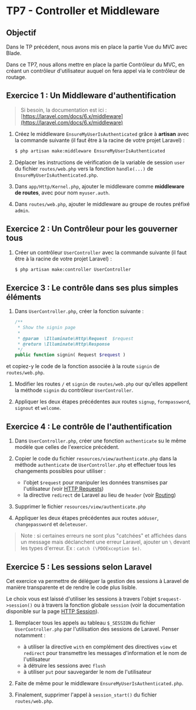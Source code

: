 TP7 - Controller et Middleware
==============================

Objectif
--------

Dans le TP précédent, nous avons mis en place la partie Vue du MVC avec Blade.

Dans ce TP7, nous allons mettre en place la partie Contrôleur du MVC, en créant un contrôleur d'utilisateur auquel on fera appel via le contrôleur de routage.


Exercice 1 : Un Middleware d'authentification
---------------------------------------------

> Si besoin, la documentation est ici : [https://laravel.com/docs/6.x/middleware](https://laravel.com/docs/6.x/middleware)

1. Créez le middleware `EnsureMyUserIsAuthenticated` grâce à **artisan** avec la commande suivante (il faut être à la racine de votre projet Laravel) :
    ```sh
    $ php artisan make:middleware EnsureMyUserIsAuthenticated
    ```

1. Déplacer les instructions de vérification de la variable de session `user` du fichier `routes/web.php` vers la fonction `handle(...)` de `EnsureMyUserIsAuthenticated.php`.

1. Dans `app/Http/Kernel.php`, ajouter le middleware comme **middleware de routes**, avec pour nom `myuser.auth`.

1. Dans `routes/web.php`, ajouter le middleware au groupe de routes préfixé `admin`.


Exercice 2 : Un Contrôleur pour les gouverner tous
--------------------------------------------------

1. Créer un contrôleur `UserController` avec la commande suivante (il faut être à la racine de votre projet Laravel) :
    ```sh
    $ php artisan make:controller UserController
    ```


Exercice 3 : Le contrôle dans ses plus simples éléments
-------------------------------------------------------

1. Dans `UserController.php`, créer la fonction suivante :
    ```php
    /**
     * Show the signin page
     *
     * @param  \Illuminate\Http\Request  $request
     * @return \Illuminate\Http\Response
     */
    public function signin( Request $request )
    ```
et copiez-y le code de la fonction associée à la route `signin` de `routes/web.php`.

1. Modifier les routes `/` et `signin` de `routes/web.php` our qu'elles appellent la méthode `signin` du contrôleur `UserController`.

1. Appliquer les deux étapes précédentes aux routes `signup`, `formpassword`, `signout` et `welcome`.


Exercice 4 : Le contrôle de l'authentification
----------------------------------------------

1. Dans `UserController.php`, créer une fonction `authenticate` su le même modèle que celles de l'exercice précédent.

1. Copier le code du fichier `resources/view/authenticate.php` dans la méthode `authenticate` de `UserController.php` et effectuer tous les changements possibles pour utiliser :
    - l'objet `$request` pour manipuler les données transmises par l'utilisateur (voir [HTTP Requests](https://laravel.com/docs/6.x/requests))
    - la directive `redirect` de Laravel au lieu de `header` (voir [Routing](https://laravel.com/docs/6.x/routing))

1. Supprimer le fichier `resources/view/authenticate.php`

1. Appliquer les deux étapes précédentes aux routes `adduser`, `changepassword` et `deleteuser`.

> Note : si certaines erreurs ne sont plus "catchées" et affichées dans un message mais déclanchent une erreur Laravel, ajouter un `\` devant les types d'erreur. Ex : `catch (\PDOException $e)`.


Exercice 5 : Les sessions selon Laravel
---------------------------------------

Cet exercice va permettre de déléguer la gestion des sessions à Laravel de manière transparente et de rendre le code plus lisible.

Le choix vous est laissé d'utiliser les sessions à travers l'objet `$request->session()` ou à travers la fonction globale `session` (voir la documentation disponible sur la page [HTTP Session](https://laravel.com/docs/6.x/session)).

1. Remplacer tous les appels au tableau `$_SESSION` du fichier `UserController.php` par l'utilisation des sessions de Laravel. Penser notamment :
    - à utiliser la directive `with` en complément des directives `view` et `redirect` pour transmettre les messages d'information et le nom de l'utilisateur
    - à détruire les sessions avec `flush`
    - à utiliser `put` pour sauvegarder le nom de l'utilisateur

1. Faite de même pour le middleware `EnsureMyUserIsAuthenticated.php`.

1. Finalement, supprimer l'appel à `session_start()` du fichier `routes/web.php`.
